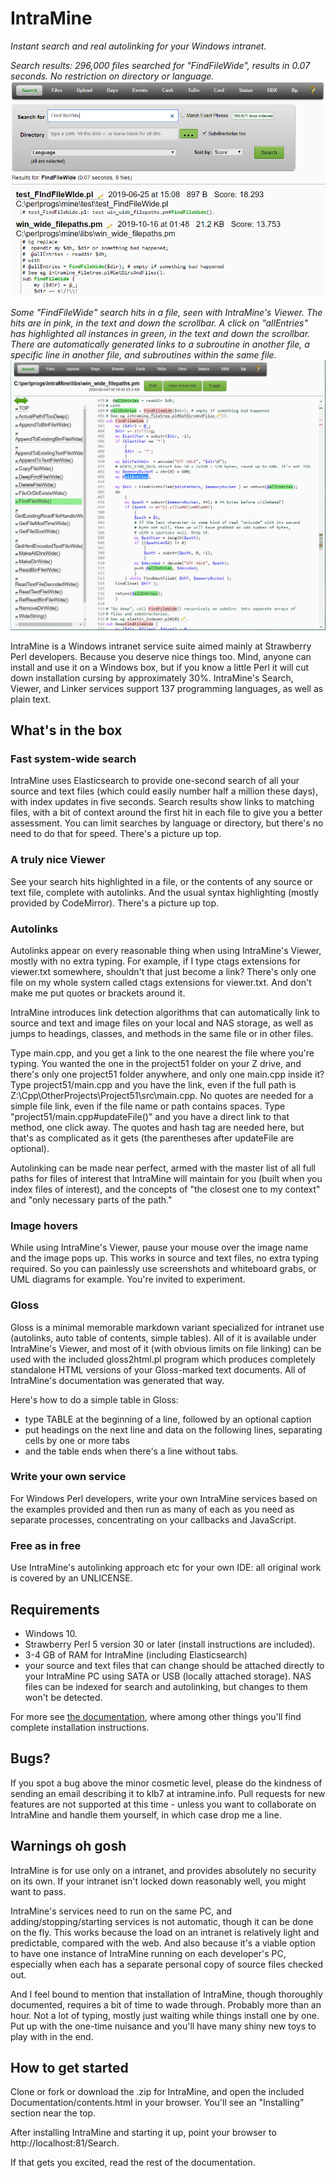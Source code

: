 # IntraMine

*Instant search and real autolinking for your Windows intranet.*

*Search results: 296,000 files searched for "FindFileWide", results in 0.07 seconds. No restriction on directory or language.*
![Search](https://github.com/KLB7/IntraMine/blob/master/Documentation/images/2019-10-23%2014_30_47-Full%20Text%20Search.png)

*Some "FindFileWide" search hits in a file, seen with IntraMine's Viewer. The hits are in pink, in the text and down the scrollbar. A click on "allEntries" has highlighted all instances in green, in the text and down the scrollbar. There are automatically generated links to a subroutine in another file, a specific line in another file, and subroutines within the same file.*
![FindFileWide in a file](https://github.com/KLB7/IntraMine/blob/master/Documentation/images/2020-05-04%2016_22_47-win_wide_filepaths.pm.png)


IntraMine is a Windows intranet service suite aimed mainly at Strawberry Perl developers. Because you deserve nice things too. Mind, anyone can install and use it on a Windows box, but if you know a little Perl it will cut down installation cursing by approximately 30%. IntraMine's Search, Viewer, and Linker services support 137 programming languages, as well as plain text.


## What's in the box
### Fast system-wide search
IntraMine uses Elasticsearch to provide one-second search of all your source and text files (which could easily number half a million these days), with index updates in five seconds. Search results show links to matching files, with a bit of context around the first hit in each file to give you a better assessment. You can limit searches by language or directory, but there's no need to do that for speed. There's a picture up top.
 
### A truly nice Viewer
See your search hits highlighted in a file, or the contents of any source or text file, complete with autolinks. And the usual syntax highlighting (mostly provided by CodeMirror). There's a picture up top.

### Autolinks
Autolinks appear on every reasonable thing when using IntraMine's Viewer, mostly with no extra typing. For example, if I type ctags extensions for viewer.txt somewhere, shouldn't that just become a link? There's only one file on my whole system called ctags extensions for viewer.txt. And don't make me put quotes or brackets around it.

IntraMine introduces link detection algorithms that can automatically link to source and text and image files on your local and NAS storage, as well as jumps to headings, classes, and methods in the same file or in other files.

Type main.cpp, and you get a link to the one nearest the file where you're typing. You wanted the one in the project51 folder on your Z drive, and there's only one project51 folder anywhere, and only one main.cpp inside it? Type project51/main.cpp and you have the link, even if the full path is Z:\Cpp\OtherProjects\Project51\src\main.cpp. No quotes are needed for a simple file link, even if the file name or path contains spaces. Type "project51/main.cpp#updateFile()" and you have a direct link to that method, one click away. The quotes and hash tag are needed here, but that's as complicated as it gets (the parentheses after updateFile are optional).

Autolinking can be made near perfect, armed with the master list of all full paths for files of interest that IntraMine will maintain for you (built when you index files of interest), and the concepts of "the closest one to my context" and "only necessary parts of the path."

### Image hovers
While using IntraMine's Viewer, pause your mouse over the image name and the image pops up. This works in source and text files, no extra typing required. So you can painlessly use screenshots and whiteboard grabs, or UML diagrams for example. You're invited to experiment.

### Gloss
Gloss is a minimal memorable markdown variant specialized for intranet use (autolinks, auto table of contents, simple tables). All of it is available under IntraMine's Viewer, and most of it (with obvious limits on file linking) can be used with the included gloss2html.pl program which produces completely standalone HTML versions of your Gloss-marked text documents. All of IntraMine's documentation was generated that way.

Here's how to do a simple table in Gloss:
 - type TABLE at the beginning of a line, followed by an optional caption
 - put headings on the next line and data on the following lines, separating cells by one or more tabs
 - and the table ends when there's a line without tabs.

### Write your own service
For Windows Perl developers, write your own IntraMine services based on the examples provided and then run as many of each as you need as separate processes, concentrating on your callbacks and JavaScript.

### Free as in free
Use IntraMine's autolinking approach etc for your own IDE: all original work is covered by an UNLICENSE.

## Requirements
 - Windows 10.
 - Strawberry Perl 5 version 30 or later (install instructions are included).
 - 3-4 GB of RAM for IntraMine (including Elasticsearch)
 - your source and text files that can change should be attached directly to your IntraMine PC using SATA or USB (locally attached storage). NAS files can be indexed for search and autolinking, but changes to them won't be detected.

For more see [the documentation](http://intramine.info), where among other things you'll find complete installation instructions.

## Bugs?
If you spot a bug above the minor cosmetic level, please do the kindness of sending an email describing it to klb7 at intramine.info. Pull requests for new features are not supported at this time - unless you want to collaborate on IntraMine and handle them yourself, in which case drop me a line.

## Warnings oh gosh
IntraMine is for use only on a intranet, and provides absolutely no security on its own. If your intranet isn't locked down reasonably well, you might want to pass.

IntraMine's services need to run on the same PC, and adding/stopping/starting services is not automatic, though it can be done on the fly. This works because the load on an intranet is relatively light and predictable, compared with the web. And also because it's a viable option to have one instance of IntraMine running on each developer's PC, especially when each has a separate personal copy of source files checked out.

And I feel bound to mention that installation of IntraMine, though thoroughly documented, requires a bit of time to wade through. Probably more than an hour. Not a lot of typing, mostly just waiting while things install one by one. Put up with the one-time nuisance and you'll have many shiny new toys to play with in the end.

## How to get started
Clone or fork or download the .zip for IntraMine, and open the included Documentation/contents.html in your browser. You'll see an "Installing" section near the top.

After installing IntraMine and starting it up, point your browser to http://localhost:81/Search.

If that gets you excited, read the rest of the documentation.
